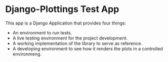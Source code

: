 # Django-Plottings Test App

This app is a Django Application that provides four things:

- An environment to run tests.
- A live testing environment for the project development.
- A working implementation of the library to serve as reference.
- A developing environment to see how it renders the plots in a controlled
  environmeng.
